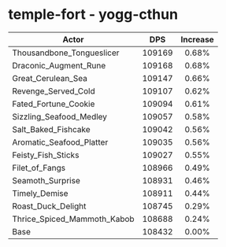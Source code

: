 # temple-fort - yogg-cthun
| Actor | DPS | Increase |
|---|:---:|:---:|
|Thousandbone_Tongueslicer|109169|0.68%|
|Draconic_Augment_Rune|109168|0.68%|
|Great_Cerulean_Sea|109147|0.66%|
|Revenge_Served_Cold|109107|0.62%|
|Fated_Fortune_Cookie|109094|0.61%|
|Sizzling_Seafood_Medley|109057|0.58%|
|Salt_Baked_Fishcake|109042|0.56%|
|Aromatic_Seafood_Platter|109035|0.56%|
|Feisty_Fish_Sticks|109027|0.55%|
|Filet_of_Fangs|108966|0.49%|
|Seamoth_Surprise|108931|0.46%|
|Timely_Demise|108911|0.44%|
|Roast_Duck_Delight|108745|0.29%|
|Thrice_Spiced_Mammoth_Kabob|108688|0.24%|
|Base|108432|0.00%|

